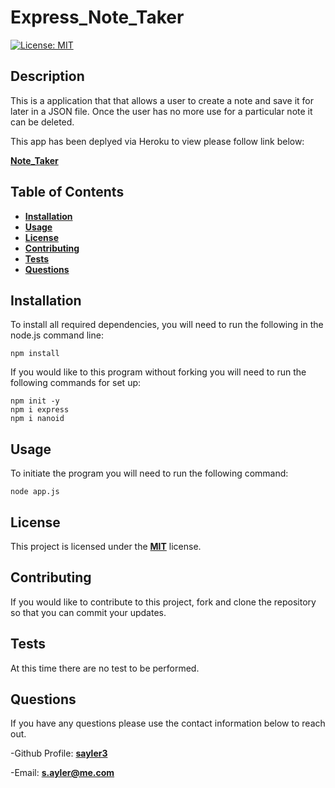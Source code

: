 # Express_Note_Taker

[![License: MIT](https://img.shields.io/badge/License-MIT-yellow.svg)](https://opensource.org/licenses/MIT)

## Description

This is a application that that allows a user to create a note and save it for later in a JSON file. Once the user has no more use for a particular note it can be deleted.

This app has been deplyed via Heroku to view please follow link below:

[**Note_Taker**](https://express-notetaker-sa.herokuapp.com/)

## Table of Contents

- [**Installation**](#installation)
- [**Usage**](#usage)
- [**License**](#license)
- [**Contributing**](#contributing)
- [**Tests**](#tests)
- [**Questions**](#questions)

## Installation

To install all required dependencies, you will need to run the following in the node.js command line: 

```
npm install
```

If you would like to this program without forking you will need to run the following commands for set up:

```
npm init -y
npm i express
npm i nanoid
```


## Usage

To initiate the program you will need to run the following command: 

```
node app.js
```

## License

This project is licensed under the [**MIT**](https://opensource.org/licenses/MIT) license.

## Contributing

If you would like to contribute to this project, fork and clone the repository so that you can commit your updates.

## Tests

At this time there are no test to be performed.

## Questions

If you have any questions please use the contact information below to reach out.

-Github Profile: [**sayler3**](https://github.com/sayler3)

-Email: **s.ayler@me.com**
